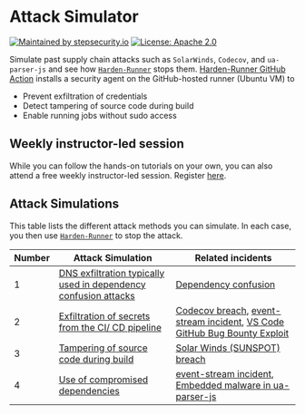 # Attack Simulator

[![Maintained by stepsecurity.io](https://img.shields.io/badge/maintained%20by-stepsecurity.io-blueviolet)](https://stepsecurity.io/?utm_source=github&utm_medium=organic_oss&utm_campaign=harden-runner)
[![License: Apache 2.0](https://img.shields.io/badge/License-Apache%202.0-blue.svg)](https://raw.githubusercontent.com/step-security/harden-runner/main/LICENSE)

Simulate past supply chain attacks such as `SolarWinds`, `Codecov`, and `ua-parser-js` and see how [`Harden-Runner`](https://github.com/step-security/harden-runner) stops them. [Harden-Runner GitHub Action](https://github.com/step-security/harden-runner) installs a security agent on the GitHub-hosted runner (Ubuntu VM) to

- Prevent exfiltration of credentials
- Detect tampering of source code during build
- Enable running jobs without sudo access

## Weekly instructor-led session

While you can follow the hands-on tutorials on your own, you can also attend a free weekly instructor-led session. 
Register [here](https://calendly.com/varunsh-step/supply-chain-goat).

## Attack Simulations

This table lists the different attack methods you can simulate. In each case, you then use [`Harden-Runner`](https://github.com/step-security/harden-runner) to stop the attack.

| Number | Attack Simulation                                                                          | Related incidents                                                                                                                                                                                                                                                                                                             |
| ------ | ------------------------------------------------------------------------------------------ | ----------------------------------------------------------------------------------------------------------------------------------------------------------------------------------------------------------------------------------------------------------------------------------------------------------------------------- |
| 1      | [DNS exfiltration typically used in dependency confusion attacks](docs/DNSExfiltration.md) | [Dependency confusion](https://medium.com/@alex.birsan/dependency-confusion-4a5d60fec610)                                                                                                                                                                                                                                     |
| 2      | [Exfiltration of secrets from the CI/ CD pipeline](docs/RestrictOutboundTraffic.md)        | [Codecov breach](https://about.codecov.io/security-update/), [event-stream incident](https://blog.npmjs.org/post/180565383195/details-about-the-event-stream-incident.html), [VS Code GitHub Bug Bounty Exploit](https://www.bleepingcomputer.com/news/security/heres-how-a-researcher-broke-into-microsoft-vs-codes-github/) |
| 3      | [Tampering of source code during build](docs/MonitorSourceCode.md)                         | [Solar Winds (SUNSPOT) breach](http://crowdstrike.com/blog/sunspot-malware-technical-analysis/)                                                                                                                                                                                                                               |
| 4      | [Use of compromised dependencies](docs/CompromisedDependency.md)                           | [event-stream incident](https://blog.npmjs.org/post/180565383195/details-about-the-event-stream-incident.html), [Embedded malware in ua-parser-js](https://github.com/advisories/GHSA-pjwm-rvh2-c87w)                                                                                                                         |
